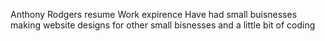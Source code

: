 Anthony Rodgers resume
Work expirence 
Have had small buisnesses making website designs for other small bisnesses and a little bit of coding
